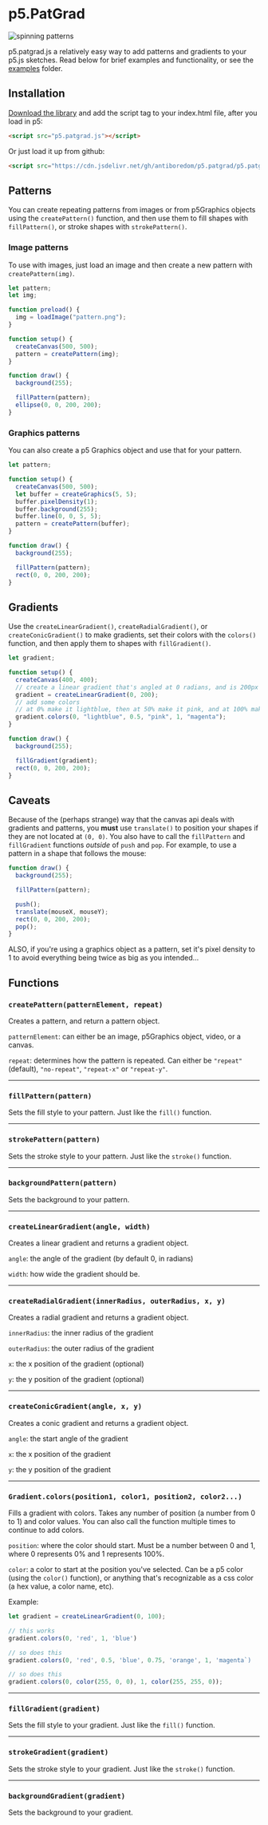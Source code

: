 # p5.PatGrad

![spinning patterns](./patterns.gif?raw=true)

p5.patgrad.js a relatively easy way to add patterns and gradients to your p5.js sketches. Read below for brief examples and functionality, or see the [examples](https://github.com/antiboredom/p5.patgrad/tree/main/examples) folder.

## Installation

[Download the library](https://raw.githubusercontent.com/antiboredom/p5.patgrad/main/p5.patgrad.js) and add the script tag to your index.html file, after you load in p5:

```html
<script src="p5.patgrad.js"></script>
```

Or just load it up from github:

```html
<script src="https://cdn.jsdelivr.net/gh/antiboredom/p5.patgrad/p5.patgrad.js"></script>
```

## Patterns

You can create repeating patterns from images or from p5Graphics objects using the `createPattern()` function, and then use them to fill shapes with `fillPattern()`, or stroke shapes with `strokePattern()`.

### Image patterns

To use with images, just load an image and then create a new pattern with `createPattern(img)`.

```javascript
let pattern;
let img;

function preload() {
  img = loadImage("pattern.png");
}

function setup() {
  createCanvas(500, 500);
  pattern = createPattern(img);
}

function draw() {
  background(255);

  fillPattern(pattern);
  ellipse(0, 0, 200, 200);
}
```

### Graphics patterns

You can also create a p5 Graphics object and use that for your pattern.

```javascript
let pattern;

function setup() {
  createCanvas(500, 500);
  let buffer = createGraphics(5, 5);
  buffer.pixelDensity(1);
  buffer.background(255);
  buffer.line(0, 0, 5, 5);
  pattern = createPattern(buffer);
}

function draw() {
  background(255);

  fillPattern(pattern);
  rect(0, 0, 200, 200);
}
```

## Gradients

Use the `createLinearGradient()`, `createRadialGradient()`, or `createConicGradient()` to make gradients, set their colors with the `colors()` function, and then apply them to shapes with `fillGradient()`.

```javascript
let gradient;

function setup() {
  createCanvas(400, 400);
  // create a linear gradient that's angled at 0 radians, and is 200px wide
  gradient = createLinearGradient(0, 200);
  // add some colors
  // at 0% make it lightblue, then at 50% make it pink, and at 100% make it magenta
  gradient.colors(0, "lightblue", 0.5, "pink", 1, "magenta");
}

function draw() {
  background(255);

  fillGradient(gradient);
  rect(0, 0, 200, 200);
}
```

## Caveats

Because of the (perhaps strange) way that the canvas api deals with gradients and patterns, you **must** use `translate()` to position your shapes if they are not located at `(0, 0)`. You also have to call the `fillPattern` and `fillGradient` functions _outside_ of `push` and `pop`. For example, to use a pattern in a shape that follows the mouse:

```javascript
function draw() {
  background(255);

  fillPattern(pattern);

  push();
  translate(mouseX, mouseY);
  rect(0, 0, 200, 200);
  pop();
}
```

ALSO, if you're using a graphics object as a pattern, set it's pixel density to 1 to avoid everything being twice as big as you intended...

## Functions

### `createPattern(patternElement, repeat)`

Creates a pattern, and return a pattern object.

`patternElement`: can either be an image, p5Graphics object, video, or a canvas.

`repeat`: determines how the pattern is repeated. Can either be `"repeat"` (default), `"no-repeat"`, `"repeat-x"` or `"repeat-y"`.

---

### `fillPattern(pattern)`

Sets the fill style to your pattern. Just like the `fill()` function.

---

### `strokePattern(pattern)`

Sets the stroke style to your pattern. Just like the `stroke()` function.

---

### `backgroundPattern(pattern)`

Sets the background to your pattern.

---

### `createLinearGradient(angle, width)`

Creates a linear gradient and returns a gradient object.

`angle`: the angle of the gradient (by default 0, in radians)

`width`: how wide the gradient should be.

---

### `createRadialGradient(innerRadius, outerRadius, x, y)`

Creates a radial gradient and returns a gradient object.

`innerRadius`: the inner radius of the gradient

`outerRadius`: the outer radius of the gradient

`x`: the x position of the gradient (optional)

`y`: the y position of the gradient (optional)

---

### `createConicGradient(angle, x, y)`

Creates a conic gradient and returns a gradient object.

`angle`: the start angle of the gradient

`x`: the x position of the gradient

`y`: the y position of the gradient

---

### `Gradient.colors(position1, color1, position2, color2...)`

Fills a gradient with colors. Takes any number of position (a number from 0 to 1) and color values. You can also call the function multiple times to continue to add colors.

`position`: where the color should start. Must be a number between 0 and 1, where 0 represents 0% and 1 represents 100%.

`color`: a color to start at the position you've selected. Can be a p5 color (using the `color()` function), or anything that's recognizable as a css color (a hex value, a color name, etc).

Example:

```javascript
let gradient = createLinearGradient(0, 100);

// this works
gradient.colors(0, 'red', 1, 'blue')

// so does this
gradient.colors(0, 'red', 0.5, 'blue', 0.75, 'orange', 1, 'magenta`)

// so does this
gradient.colors(0, color(255, 0, 0), 1, color(255, 255, 0));
```

---

### `fillGradient(gradient)`

Sets the fill style to your gradient. Just like the `fill()` function.

---

### `strokeGradient(gradient)`

Sets the stroke style to your gradient. Just like the `stroke()` function.

---

### `backgroundGradient(gradient)`

Sets the background to your gradient.
